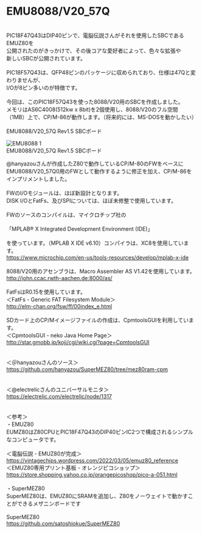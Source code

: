 # EMU8088/V20_57Q<br>
<br>
PIC18F47Q43はDIP40ピンで、電脳伝説さんがそれを使用したSBCであるEMUZ80を<br>
公開されたのがきっかけで、その後コアな愛好者によって、色々な拡張や<br>
新しいSBCが公開されています。<br>
<br>
PIC18F57Q43は、QFP48ピンのパッケージに収められており、仕様は47Qと変わりませんが、<br>
I/Oが8ピン多いのが特徴です。<br>
<br>
今回は、このPIC18F57Q43を使った8088/V20用のSBCを作成しました。<br>
メモリはAS6C4008(512kw x 8bit)を2個使用し、8088/V20のフル空間<br>
（1MB）上で、CP/M-86が動作します。（将来的には、MS-DOSを動かしたい）<br>
<br>
EMU8088/V20_57Q Rev1.5 SBCボード<br>

![EMU8088 1](photo/P1020470.JPG)
<br>
EMU8088/V20_57Q Rev1.5 SBCボード<br>


@hanyazouさんが作成したZ80で動作しているCP/M-80のFWをベースに<br>
EMU8088/V20_57Q0用のFWとして動作するように修正を加え、CP/M-86を<br>
インプリメントしました。<br>
<br>
FWのI/Oモジュールは、ほぼ新設計となります。<br>
DISK I/OとFatFs、及びSPIについては、ほぼ未修整で使用しています。<br>
<br>
FWのソースのコンパイルは、マイクロチップ社の<br>
<br>
「MPLAB® X Integrated Development Environment (IDE)」<br>
<br>
を使っています。（MPLAB X IDE v6.10）コンパイラは、XC8を使用しています。<br>
https://www.microchip.com/en-us/tools-resources/develop/mplab-x-ide<br>
<br>
8088/V20用のアセンブラは、Macro Assembler AS V1.42を使用しています。<br>
http://john.ccac.rwth-aachen.de:8000/as/<br>
<br>
FatFsはR0.15を使用しています。<br>
＜FatFs - Generic FAT Filesystem Module＞<br>
http://elm-chan.org/fsw/ff/00index_e.html<br>
<br>
SDカード上のCP/Mイメージファイルの作成は、CpmtoolsGUIを利用しています。<br>
＜CpmtoolsGUI - neko Java Home Page＞<br>
http://star.gmobb.jp/koji/cgi/wiki.cgi?page=CpmtoolsGUI<br>
<br>
<br>
＜＠hanyazouさんのソース＞<br>
https://github.com/hanyazou/SuperMEZ80/tree/mez80ram-cpm<br>
<br>
<br>
＜@electrelicさんのユニバーサルモニタ＞<br>
https://electrelic.com/electrelic/node/1317<br>
<br>
<br>
＜参考＞<br>
・EMUZ80<br>
EUMZ80はZ80CPUとPIC18F47Q43のDIP40ピンIC2つで構成されるシンプルなコンピュータです。<br>
<br>
＜電脳伝説 - EMUZ80が完成＞  <br>
https://vintagechips.wordpress.com/2022/03/05/emuz80_reference  <br>
＜EMUZ80専用プリント基板 - オレンジピコショップ＞  <br>
https://store.shopping.yahoo.co.jp/orangepicoshop/pico-a-051.html<br>
<br>
・SuperMEZ80<br>
SuperMEZ80は、EMUZ80にSRAMを追加し、Z80をノーウェイトで動かすことができるメザニンボードです<br>
<br>
SuperMEZ80<br>
https://github.com/satoshiokue/SuperMEZ80<br>
<br>
